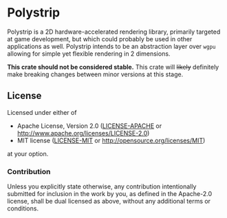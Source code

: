 # Polystrip

<!-- [![Build Status](https://img.shields.io/travis/TheOnlyMrCat/polystrip)](https://travis-ci.org/github/TheOnlyMrCat/polystrip)
[![Crates.io](https://img.shields.io/crates/v/polystrip)](https://crates.io/crates/polystrip) -->

Polystrip is a 2D hardware-accelerated rendering library, primarily targeted at game development, but which could
probably be used in other applications as well. Polystrip intends to be an abstraction layer over `wgpu` allowing for simple
yet flexible rendering in 2 dimensions.

**This crate should not be considered stable.** This crate will ~~likely~~ definitely make breaking changes between minor
versions at this stage.

## License

Licensed under either of

* Apache License, Version 2.0
   ([LICENSE-APACHE](LICENSE-APACHE) or <http://www.apache.org/licenses/LICENSE-2.0>)
* MIT license
   ([LICENSE-MIT](LICENSE-MIT) or <http://opensource.org/licenses/MIT>)

at your option.

### Contribution

Unless you explicitly state otherwise, any contribution intentionally submitted
for inclusion in the work by you, as defined in the Apache-2.0 license, shall be
dual licensed as above, without any additional terms or conditions.
